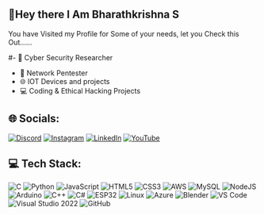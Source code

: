 ## 🙋Hey there I Am Bharathkrishna S

You have Visited my Profile for Some of your needs, let you Check this Out......

#- 🔐 Cyber Security Researcher  
- 📡 Network Pentester
- 🌐 IOT Devices and projects
- 💻 Coding & Ethical Hacking Projects  

## 🌐 Socials:
[![Discord](https://img.shields.io/badge/Discord-%237289DA.svg?logo=discord&logoColor=white)](https://discord.com)  [![Instagram](https://img.shields.io/badge/Instagram-%23E4405F.svg?logo=instagram&logoColor=white)](https://instagram.com)  [![LinkedIn](https://img.shields.io/badge/LinkedIn-%230077B5.svg?logo=linkedin&logoColor=white)](https://linkedin.com)  [![YouTube](https://img.shields.io/badge/YouTube-%23FF0000.svg?logo=youtube&logoColor=white)](https://youtube.com)  


## 💻 Tech Stack:
![C](https://img.shields.io/badge/c-%2300599C.svg?logo=c&logoColor=white)
![Python](https://img.shields.io/badge/python-%2314354C.svg?logo=python&logoColor=white)
![JavaScript](https://img.shields.io/badge/javascript-%23323330.svg?logo=javascript&logoColor=%23F7DF1E)
![HTML5](https://img.shields.io/badge/html5-%23E34F26.svg?logo=html5&logoColor=white)
![CSS3](https://img.shields.io/badge/css3-%231572B6.svg?logo=css3&logoColor=white)
![AWS](https://img.shields.io/badge/AWS-%23FF9900.svg?logo=amazon-aws&logoColor=white)
![MySQL](https://img.shields.io/badge/mysql-%2300f.svg?logo=mysql&logoColor=white)
![NodeJS](https://img.shields.io/badge/node.js-6DA55F?logo=node.js&logoColor=white)
![Arduino](https://img.shields.io/badge/arduino-%2300979D.svg?logo=arduino&logoColor=white)
![C++](https://img.shields.io/badge/c++-%2300599C.svg?logo=c%2B%2B&logoColor=white)
![C#](https://img.shields.io/badge/c%23-%23239120.svg?logo=c-sharp&logoColor=white)
![ESP32](https://img.shields.io/badge/ESP32-black?logo=espressif&logoColor=white)
![Linux](https://img.shields.io/badge/Linux-FCC624?logo=linux&logoColor=black)
![Azure](https://img.shields.io/badge/Azure-%230072C6.svg?logo=microsoftazure&logoColor=white)
![Blender](https://img.shields.io/badge/blender-%23F5792A.svg?logo=blender&logoColor=white)
![VS Code](https://img.shields.io/badge/VS%20Code-0078d7.svg?logo=visual-studio-code&logoColor=white)
![Visual Studio 2022](https://img.shields.io/badge/Visual%20Studio%202022-5C2D91.svg?logo=visual-studio&logoColor=white)
![GitHub](https://img.shields.io/badge/GitHub-%23121011.svg?logo=github&logoColor=white)
